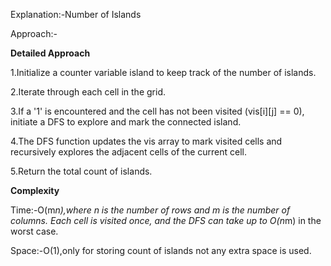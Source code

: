 Explanation:-Number of Islands


Approach:-


**Detailed Approach**

1.Initialize a counter variable island to keep track of the number of islands.

2.Iterate through each cell in the grid.

3.If a '1' is encountered and the cell has not been visited (vis[i][j] == 0), initiate a DFS to explore and mark the connected island.

4.The DFS function updates the vis array to mark visited cells and recursively explores the adjacent cells of the current cell.

5.Return the total count of islands.

**Complexity**

Time:-O(m*n),where n is the number of rows and m is the number of columns. Each cell is visited once, and the DFS can take up to O(n*m) in the worst case.

Space:-O(1),only for storing count of islands not any extra space is used.